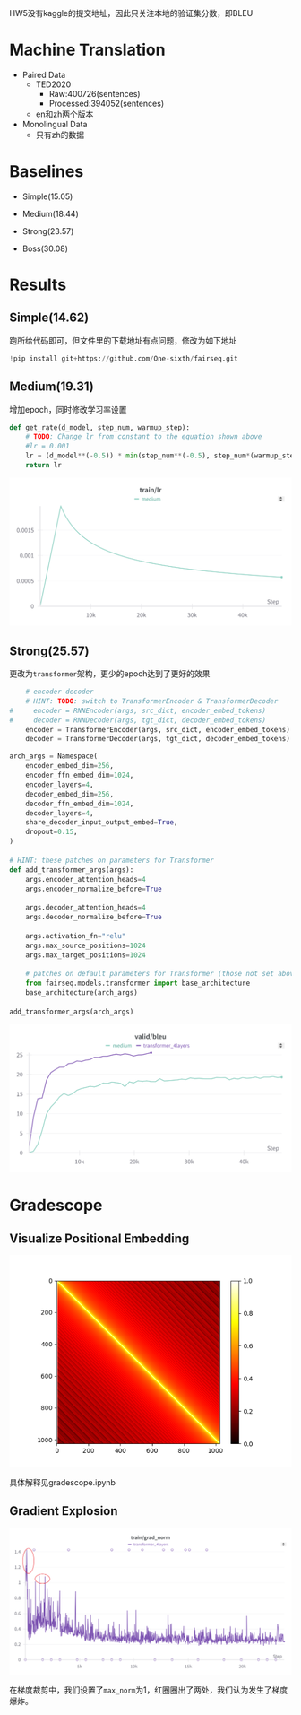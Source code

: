 HW5没有kaggle的提交地址，因此只关注本地的验证集分数，即BLEU

# Machine Translation

- Paired Data
	- TED2020
		- Raw:400726(sentences)
		- Processed:394052(sentences)
	- en和zh两个版本
- Monolingual Data
	- 只有zh的数据

# Baselines

- Simple(15.05)
- Medium(18.44)

- Strong(23.57)
- Boss(30.08)

# Results

## Simple(14.62)
跑所给代码即可，但文件里的下载地址有点问题，修改为如下地址

```python
!pip install git+https://github.com/One-sixth/fairseq.git
```

## Medium(19.31)

增加epoch，同时修改学习率设置

```python
def get_rate(d_model, step_num, warmup_step):
    # TODO: Change lr from constant to the equation shown above
    #lr = 0.001
    lr = (d_model**(-0.5)) * min(step_num**(-0.5), step_num*(warmup_step**(-1.5)))
    return lr
```

![medium_lr](medium_lr.png)

## Strong(25.57)

更改为``transformer``架构，更少的epoch达到了更好的效果

```python
    # encoder decoder
    # HINT: TODO: switch to TransformerEncoder & TransformerDecoder
#     encoder = RNNEncoder(args, src_dict, encoder_embed_tokens)
#     decoder = RNNDecoder(args, tgt_dict, decoder_embed_tokens)
    encoder = TransformerEncoder(args, src_dict, encoder_embed_tokens)
    decoder = TransformerDecoder(args, tgt_dict, decoder_embed_tokens)
```

```python
arch_args = Namespace(
    encoder_embed_dim=256,
    encoder_ffn_embed_dim=1024,
    encoder_layers=4,
    decoder_embed_dim=256,
    decoder_ffn_embed_dim=1024,
    decoder_layers=4,
    share_decoder_input_output_embed=True,
    dropout=0.15,
)

# HINT: these patches on parameters for Transformer
def add_transformer_args(args):
    args.encoder_attention_heads=4
    args.encoder_normalize_before=True
    
    args.decoder_attention_heads=4
    args.decoder_normalize_before=True
    
    args.activation_fn="relu"
    args.max_source_positions=1024
    args.max_target_positions=1024
    
    # patches on default parameters for Transformer (those not set above)
    from fairseq.models.transformer import base_architecture
    base_architecture(arch_args)

add_transformer_args(arch_args)
```

![strong](strong.png)

# Gradescope

## Visualize Positional Embedding

![](positional_embeddings_similarity.png)

具体解释见gradescope.ipynb

## Gradient Explosion

![](grad_norm.png)

在梯度裁剪中，我们设置了``max_norm``为1，红圈圈出了两处，我们认为发生了梯度爆炸。